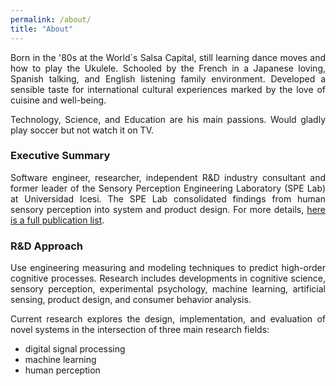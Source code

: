 ```yaml
---
permalink: /about/
title: "About"
---
```

<div style="text-align: justify"> 
Born in the '80s at the World´s Salsa Capital, still learning dance moves and how to play the Ukulele.
Schooled by the French in a Japanese loving, Spanish talking, and English listening family environment. 
Developed a sensible taste for international cultural experiences marked by the love of cuisine and well-being. 

Technology, Science, and Education are his main passions.
Would gladly play soccer but not watch it on TV.
</div>

### Executive Summary
<div style="text-align: justify"> 
Software engineer, researcher, independent R&D industry consultant and former leader of the 
Sensory Perception Engineering Laboratory (SPE Lab) at Universidad Icesi. 
The SPE Lab consolidated findings from human sensory perception into system and product design. 
For more details, <a href="https://drive.google.com/file/d/1MWmJbVHdLEPpsAEKh4eYnjSDmsbhY2qW/view?usp=share_link" > here is a full publication list</a>.
</div>

### R&D Approach

<div style="text-align: justify"> 
Use engineering measuring and modeling techniques to predict high-order cognitive processes. 
Research includes developments in cognitive science, sensory perception, experimental psychology, 
machine learning, artificial sensing, product design, and consumer behavior analysis. 

Current research explores the design, implementation, and evaluation of novel systems in the intersection 
of three main research fields: 
 <ul>
   <li>digital signal processing </li>
   <li>machine learning </li>
   <li>human perception</li>
 </ul>
</div>


